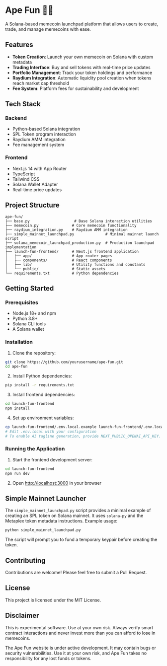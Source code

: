 # Ape Fun 🦍🚀

A Solana-based memecoin launchpad platform that allows users to create, trade, and manage memecoins with ease.

## Features

- **Token Creation**: Launch your own memecoin on Solana with custom metadata
- **Trading Interface**: Buy and sell tokens with real-time price updates
- **Portfolio Management**: Track your token holdings and performance
- **Raydium Integration**: Automatic liquidity pool creation when tokens reach market cap threshold
- **Fee System**: Platform fees for sustainability and development

## Tech Stack

### Backend
- Python-based Solana integration
- SPL Token program interaction
- Raydium AMM integration
- Fee management system

### Frontend
- Next.js 14 with App Router
- TypeScript
- Tailwind CSS
- Solana Wallet Adapter
- Real-time price updates

## Project Structure

```
ape-fun/
├── base.py                    # Base Solana interaction utilities
├── memecoin.py               # Core memecoin functionality
├── raydium_integration.py    # Raydium AMM integration
├── simple_mainnet_launchpad.py              # Minimal mainnet launch script
├── solana_memecoin_launchpad_production.py  # Production launchpad implementation
├── launch-fun-frontend/      # Next.js frontend application
│   ├── app/                  # App router pages
│   ├── components/           # React components
│   ├── lib/                  # Utility functions and constants
│   └── public/               # Static assets
└── requirements.txt          # Python dependencies
```

## Getting Started

### Prerequisites
- Node.js 18+ and npm
- Python 3.8+
- Solana CLI tools
- A Solana wallet

### Installation

1. Clone the repository:
```bash
git clone https://github.com/yourusername/ape-fun.git
cd ape-fun
```

2. Install Python dependencies:
```bash
pip install -r requirements.txt
```

3. Install frontend dependencies:
```bash
cd launch-fun-frontend
npm install
```

4. Set up environment variables:
```bash
cp launch-fun-frontend/.env.local.example launch-fun-frontend/.env.local
# Edit .env.local with your configuration
# To enable AI tagline generation, provide NEXT_PUBLIC_OPENAI_API_KEY. Optionally set NEXT_PUBLIC_HELIUS_API_KEY for a dedicated RPC endpoint
```

### Running the Application

1. Start the frontend development server:
```bash
cd launch-fun-frontend
npm run dev
```

2. Open [http://localhost:3000](http://localhost:3000) in your browser

## Simple Mainnet Launcher

The `simple_mainnet_launchpad.py` script provides a minimal example of creating
an SPL token on Solana mainnet. It uses `solana-py` and the Metaplex token
metadata instructions. Example usage:

```bash
python simple_mainnet_launchpad.py
```

The script will prompt you to fund a temporary keypair before creating the
token.

## Contributing

Contributions are welcome! Please feel free to submit a Pull Request.

## License

This project is licensed under the MIT License.

## Disclaimer

This is experimental software. Use at your own risk. Always verify smart contract interactions and never invest more than you can afford to lose in memecoins.

The Ape Fun website is under active development. It may contain bugs or security vulnerabilities. Use it at your own risk, and Ape Fun takes no responsibility for any lost funds or tokens.
